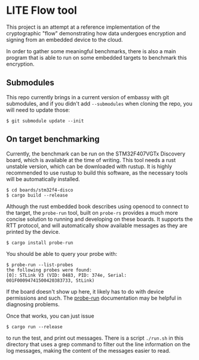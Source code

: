 # LITE Flow tool

This project is an attempt at a reference implementation of the cryptographic
"flow" demonstrating how data undergoes encryption and signing from an embedded
device to the cloud.

In order to gather some meaningful benchmarks, there is also a main program that
is able to run on some embedded targets to benchmark this encryption.

## Submodules

This repo currently brings in a current version of embassy with git submodules,
and if you didn't add `--submodules` when cloning the repo, you will need to
update those:

```
$ git submodule update --init
```

## On target benchmarking

Currently, the benchmark can be run on the STM32F407VGTx Discovery board, which
is available at the time of writing.  This tool needs a rust unstable version,
which can be downloaded with rustup.  It is highly recommended to use rustup to
build this software, as the necessary tools will be automatically installed.

```
$ cd boards/stm32f4-disco
$ cargo build --release
```

Although the rust embedded book describes using openocd to connect to the
target, the `probe-run` tool, built on `probe-rs` provides a much more concise
solution to running and developing on these boards.  It supports the RTT
protocol, and will automatically show available messages as they are printed by
the device.

```
$ cargo install probe-run
```

You should be able to query your probe with:

```
$ probe-run --list-probes
the following probes were found:
[0]: STLink V3 (VID: 0483, PID: 374e, Serial: 001F00094741500420383733, StLink)
```

If the board doesn't show up here, it likely has to do with device permissions
and such.  The [probe-run](https://ferrous-systems.com/blog/probe-run/)
documentation may be helpful in diagnosing problems.

Once that works, you can just issue

```
$ cargo run --release
```

to run the test, and print out messages.  There is a script `./run.sh` in this
directory that uses a grep command to filter out the line information on the log
messages, making the content of the messages easier to read.
